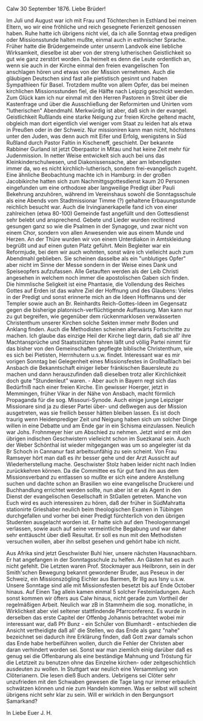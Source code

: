  Calw 30 September 1876.
Liebe Brüder!

Im Juli und August war ich mit Frau und Töchterchen in Esthland bei meinen Eltern, wo wir eine fröhliche und reich gesegnete Ferienzeit genossen haben. Ruhe hatte ich übrigens nicht viel, da ich alle Sonntag etwa predigen oder Missionsstunde halten mußte, einmal auch in esthnischer Sprache. Früher hatte die Brüdergemeinde unter unserm Landvolk eine liebliche Wirksamkeit, dieselbe ist aber von der streng lutherischen Geistlichkeit so gut wie ganz zerstört worden. Da heimelt es denn die Leute ordentlich an, wenn sie auch in der Kirche einmal den freien evangelischen Ton anschlagen hören und etwas von der Mission vernehmen. Auch die gläubigen Deutschen sind fast alle pietistisch gesinnt und haben Sympathieen für Basel. Trotzdem mußte von allem Opfer, das bei meinen kirchlichen Missionsstunden fiel, die Hälfte nach Leipzig geschickt werden. Zum Glück kam ich nur einmal mit den Herren Pastoren in Streit über die Kastenfrage und über die Ausschließung der Reformirten und Unirten vom "lutherischen" Abendmahl. Merkwürdig ist aber, daß sich in der evangel. Geistlichkeit Rußlands eine starke Neigung zur freien Kirche geltend macht, obgleich man dort eigentlich viel weniger vom Staat zu leiden hat als etwa in Preußen oder in der Schweiz. Nur missioniren kann man nicht, höchstens unter den Juden, was denn auch mit Eifer und Erfolg, wenigstens in Süd Rußland durch Pastor Faltin in Kischeneff, geschieht. Der bekannte Rabbiner Gurland ist jetzt Oberpastor in Mitau und hat keine Zeit mehr für Judenmission. In netter Weise entwickelt sich auch bei uns das Kleinkinderschulwesen, und Diakonissensache, aber am lebendigsten immer da, wo es nicht kirchlich-lutherisch, sondern frei-evangelisch zugeht. Eine ähnliche Beobachtung machte ich in Hamburg: in der großen Jacobikirche hatten sich zum Nachmittgsgottesdienst kaum 20 Personen eingefunden um eine orthodoxe aber langweilige Predigt über Pauli Bekehrung anzuhören, während im Vereinshaus sowohl die Sonntagsschule als eine Abends vom Stadtmissionar Timme (?) gehaltene Erbauungsstunde reichlich besucht war. Auch die Irvingianerkapelle fand ich von einer zahlreichen (etwa 80-100) Gemeinde fast angefüllt und den Gottesdienst sehr belebt und ansprechend. Gebete und Lieder wurden recitirend gesungen ganz so wie die Psalmen in der Synagoge, und zwar nicht von einem Chor, sondern von allen Anwesenden wie aus einem Munde und Herzen. An der Thüre wurden wir von einem Unterdiakon in Amtskleidung begrüßt und auf einen guten Platz geführt. Mein Begleiter war ein Reformjude, bei dem wir auch wohnten, sonst wäre ich vielleicht auch zum Abendmahl geblieben. Sie scheinen dasselbe als ein "unblutiges Opfer" aber nicht im Sinne der Messe sondern in der Weise eines Dank und Speiseopfers aufzufassen. Alle Getauften werden als der Leib Christi angesehen in welchem noch immer die apostolischen Gaben sich finden. Die himmlische Seligkeit ist eine Phantasie, die Vollendung des Reiches Gottes auf Erden ist das wahre Ziel der Hoffnung und des Glaubens: Vieles in der Predigt und sonst erinnerte mich an die Ideen Hoffmanns und der Templer sowie auch an Br. Reinhardts Reich-Gottes-Ideen im Gegensatz gegen die bisherige platonisch-verflüchtigende Auffassung. Man kann nur zu gut begreifen, wie gegenüber dem rückenmarklosen verwässerten Christenthum unserer Kirchen solche Sekten immer mehr Boden und Anklang finden. Auch die Methodisten scheinen allerwärts Fortschritte zu machen. Ich glaube das einzige Heil der Kirche liegt darin, daß sie all' ihre Machtansprüche und Staatsstützen fahren läßt und völlig Partei nimmt für das bisher von den Gemeinschaften gepflegte biblische Christenthum, wie es sich bei Pietisten, Herrnhutern u.s.w. findet. Interessant war es mir vorigen Sonntag bei Gelegenheit eines Missionsfestes in Großhaßlach bei Ansbach die Bekanntschaft einiger lieber fränkischen Bauersleute zu machen und dann herauszufinden daß dieselben trotz aller Kirchlichkeit doch gute "Stundenleut" waren. - Aber auch in Bayern regt sich das Bedürfniß nach einer freien Kirche. Ein gewisser Hoerger, jetzt in Memmingen, früher Vikar in der Nähe von Ansbach, macht förmlich Propaganda für die sog. Missouri-Synode. Auch einige junge Leipziger Missionare sind ja zu dieser Partei über- und deßwegen aus der Mission ausgetreten, was sie freilich besser hätten bleiben lassen. Es ist doch traurig wenn Heidenprediger Zeit und Neigung haben sich um solcher Dinge willen in eine Debatte und am Ende gar in ein Schisma einzulassen. 
Neulich war Johs. Frohnmeyer hier um Abschied zu nehmen. Jetzt wird er mit den übrigen indischen Geschwistern vielleicht schon im Suezkanal sein. Auch der Weber Schönthal ist wieder mitgegangen was um so angelegter ist da Br Schoch in Cannanur fast arbeitsunfähig zu sein scheint. Von Frau Ramseyer hört man daß es ihr besser gehe und der Arzt Aussicht auf Wiederherstellung mache. Geschwister Stolz haben leider nicht nach Indien zurückkehren können. Da die Committee es für gut fand ihn aus dem Missionsverband zu entlassen so mußte er sich eine andere Anstellung suchen und dachte schon an Brasilien wo eine evangelische Druckerei und Buchhandlung errichtet werden sollte, nun aber ist er als Agent in den Dienst der evangelischen Gesellschaft in StGallen getreten. Manche von Euch wird es auch interessiren zu hören, daß der früher in SüdMahratta stationirte Grieshaber neulich beim theologischen Examen in Tübingen durchgefallen und vorher bei einer Predigt fürchterlich von den übrigen Studenten ausgelacht worden ist. Er hatte sich auf den Theologenmangel verlassen, sowie auch auf seine vermeintliche Begabung und war daher sehr enttäuscht über dieß Resultat. Er soll es nun mit den Methodisten versuchen wollen, aber ihn selbst gesehen und gehört habe ich nicht.

Aus Afrika sind jetzt Geschwister Buhl hier, unsere nächsten Hausnachbarn. Er hat angefangen in der Sonntagsschule zu helfen. An Gästen hat es auch nicht gefehlt. Die Letzten waren Prof. Stockmayer aus Heilbronn, sein in der Smith'schen Bewegung bekannt gewordener Bruder, aus Peseux in der Schweiz, ein Missionszögling Eichler aus Barmen, Br Illg aus Isny u.s.w. 
Unsere Sonntage sind alle mit Missionsfesten besetzt bis auf Ende October hinaus. Auf Einen Tag allein kamen einmal 5 solcher Festeinladungen. Auch sonst kommen wir öfters aus Calw hinaus, nicht gerade zum Vortheil der regelmäßigen Arbeit. Neulich war zB in Stammheim die sog. monatliche, in Wirklichkeit aber viel seltener stattfindende Pfarrconferenz. Es wurde in derselben das erste Capitel der Offenbg Johannis betrachtet wobei mir interessant war, daß Pfr Bunz - ein Schüler von Blumhardt - entschieden die Ansicht vertheidigte daß all' die Stellen, wo das Ende als ganz "nahe" bezeichnet sei dadurch ihre Erklärung finden, daß Gott zwar damals schon das Ende habe herbeiführen wollen, durch die Fehler der Christen aber daran verhindert worden sei. Sonst war man ziemlich einig darüber daß es genug sei die Offenbarung als eine beständige Mahnung und Tröstung für die Letztzeit zu benutzen ohne das Einzelne kirchen- oder zeitgeschichtlich ausdeuten zu wollen. In Stuttgart war neulich eine Versammlung von Clöterianern. Die lesen dieß Buch anders. Uebrigens sei Clöter sehr unzufrieden mit den Schwaben gewesen die Tage lang nur immer erbaulich schwätzen können und nie zum Handeln kommen. Was er selbst will scheint übrigens nicht sehr klar zu sein. Will er wirklich in den Bergungsort Samarkand?

 In Liebe Euer J. H.
